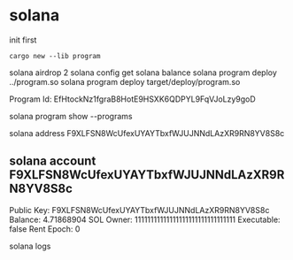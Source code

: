 # solana

init first


    cargo new --lib program 




solana airdrop 2
solana config get
solana balance
solana program deploy  ../program.so
solana program deploy target/deploy/program.so

Program Id: EfHtockNz1fgraB8HotE9HSXK6QDPYL9FqVJoLzy9goD

solana program show --programs

solana address
F9XLFSN8WcUfexUYAYTbxfWJUJNNdLAzXR9RN8YV8S8c

solana account F9XLFSN8WcUfexUYAYTbxfWJUJNNdLAzXR9RN8YV8S8c
-- 
Public Key: F9XLFSN8WcUfexUYAYTbxfWJUJNNdLAzXR9RN8YV8S8c
Balance: 4.71868904 SOL
Owner: 11111111111111111111111111111111
Executable: false
Rent Epoch: 0


solana logs 